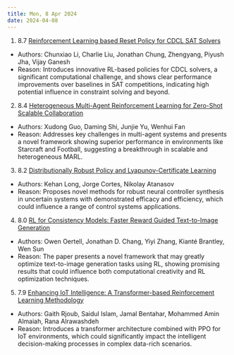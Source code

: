 ```yaml
---
title: Mon, 8 Apr 2024
date: 2024-04-08
---
```

1. 8.7 [Reinforcement Learning based Reset Policy for CDCL SAT Solvers](https://arxiv.org/abs/2404.03753)
* Authors: Chunxiao Li, Charlie Liu, Jonathan Chung, Zhengyang, Piyush Jha, Vijay Ganesh
* Reason: Introduces innovative RL-based policies for CDCL solvers, a significant computational challenge, and shows clear performance improvements over baselines in SAT competitions, indicating high potential influence in constraint solving and beyond.

2. 8.4 [Heterogeneous Multi-Agent Reinforcement Learning for Zero-Shot Scalable Collaboration](https://arxiv.org/abs/2404.03869)
* Authors: Xudong Guo, Daming Shi, Junjie Yu, Wenhui Fan
* Reason: Addresses key challenges in multi-agent systems and presents a novel framework showing superior performance in environments like Starcraft and Football, suggesting a breakthrough in scalable and heterogeneous MARL.

3. 8.2 [Distributionally Robust Policy and Lyapunov-Certificate Learning](https://arxiv.org/abs/2404.03017)
* Authors: Kehan Long, Jorge Cortes, Nikolay Atanasov
* Reason: Proposes novel methods for robust neural controller synthesis in uncertain systems with demonstrated efficacy and efficiency, which could influence a range of control systems applications.

4. 8.0 [RL for Consistency Models: Faster Reward Guided Text-to-Image Generation](https://arxiv.org/abs/2404.03673)
* Authors: Owen Oertell, Jonathan D. Chang, Yiyi Zhang, Kianté Brantley, Wen Sun
* Reason: The paper presents a novel framework that may greatly optimize text-to-image generation tasks using RL, showing promising results that could influence both computational creativity and RL optimization techniques.

5. 7.9 [Enhancing IoT Intelligence: A Transformer-based Reinforcement Learning Methodology](https://arxiv.org/abs/2404.04205)
* Authors: Gaith Rjoub, Saidul Islam, Jamal Bentahar, Mohammed Amin Almaiah, Rana Alrawashdeh
* Reason: Introduces a transformer architecture combined with PPO for IoT environments, which could significantly impact the intelligent decision-making processes in complex data-rich scenarios.

